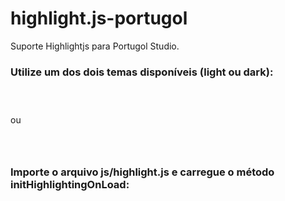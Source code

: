 # highlight.js-portugol
Suporte Highlightjs para Portugol Studio.

### Utilize um dos dois temas disponíveis (light ou dark):
<pre><code>
<link rel="stylesheet" href="css/portugol-studio-light.css">
</code></pre>
ou
<pre><code>
<link rel="stylesheet" href="css/portugol-studio-dark.css">
</code></pre>

### Importe o arquivo js/highlight.js e carregue o método initHighlightingOnLoad:
<pre><code>
<script href="js/highlight.js></script>
<script>hljs.initHighlightingOnLoad();</script>
</code></pre>
              
### Utilize as classes do Highlight para Portugol:
<pre><code class="hljs portugol">
    programa
    {
        funcao inicio()
        {
            // Declaração das Variáveis
            inteiro idade = 12
            cadeia nome

            escreva("Informe o nome: ")
            leia(nome)
            limpa()

            se (idade >= 18){
                escreva("Maior de idade!")
            } senao {
                escreva("Menor de idade!")
            }
        }
    }
</code></pre>
